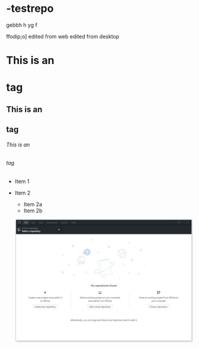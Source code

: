 

# -testrepo
gebbh
h
yg
f

ffodip;o]
edited from web
edited from desktop
# This is an <h1> tag
## This is an <h2> tag
###### This is an <h6> tag

* Item 1
* Item 2
  * Item 2a
  * Item 2b
  
  ![screenshot of github desktop](/images/github-desktop-01.jpg)
